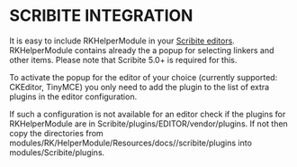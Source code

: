 # SCRIBITE INTEGRATION

It is easy to include RKHelperModule in your [Scribite editors](https://github.com/zikula-modules/Scribite/).
RKHelperModule contains already the a popup for selecting linkers and other items.
Please note that Scribite 5.0+ is required for this.

To activate the popup for the editor of your choice (currently supported: CKEditor, TinyMCE)
you only need to add the plugin to the list of extra plugins in the editor configuration.

If such a configuration is not available for an editor check if the plugins for
RKHelperModule are in Scribite/plugins/EDITOR/vendor/plugins. If not then copy the directories from
    modules/RK/HelperModule/Resources/docs//scribite/plugins into modules/Scribite/plugins.
